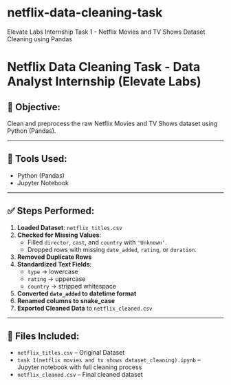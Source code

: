 # netflix-data-cleaning-task
Elevate Labs Internship Task 1 - Netflix Movies and TV Shows Dataset Cleaning using Pandas

# Netflix Data Cleaning Task - Data Analyst Internship (Elevate Labs)

## 📌 Objective:
Clean and preprocess the raw Netflix Movies and TV Shows dataset using Python (Pandas).

---

## 🔧 Tools Used:
- Python (Pandas)
- Jupyter Notebook

---

## ✅ Steps Performed:
1. **Loaded Dataset**: `netflix_titles.csv`
2. **Checked for Missing Values**:
   - Filled `director`, `cast`, and `country` with `'Unknown'`.
   - Dropped rows with missing `date_added`, `rating`, or `duration`.
3. **Removed Duplicate Rows**
4. **Standardized Text Fields**:
   - `type` → lowercase
   - `rating` → uppercase
   - `country` → stripped whitespace
5. **Converted `date_added` to datetime format**
6. **Renamed columns to snake_case**
7. **Exported Cleaned Data** to `netflix_cleaned.csv`

---

## 📁 Files Included:
- `netflix_titles.csv` – Original Dataset
- `task 1(netflix movies and tv shows dataset_cleaning).ipynb` – Jupyter notebook with full cleaning process
- `netflix_cleaned.csv` – Final cleaned dataset
